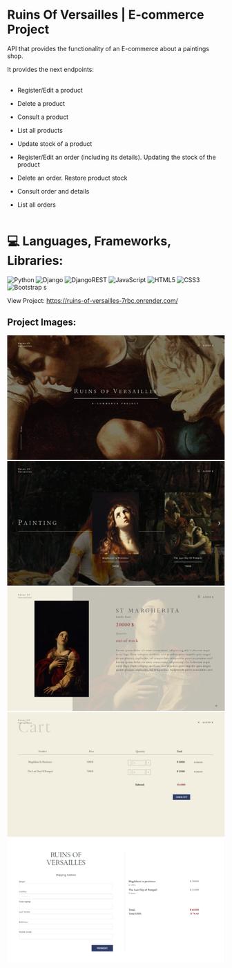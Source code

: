 # Ruins Of Versailles | E-commerce Project

API that provides the functionality of an E-commerce about a paintings shop.<br>

It provides the next endpoints: <br> <br>

- Register/Edit a product

- Delete a product <br>

- Consult a product <br>

- List all products <br>

- Update stock of a product <br>

- Register/Edit an order (including its details). Updating the stock of the product <br>

- Delete an order. Restore product stock <br>

- Consult order and details <br>

- List all orders <br><br>  


# 💻 Languages, Frameworks, Libraries:

![Python](https://img.shields.io/badge/python-3670A0?style=for-the-badge&logo=python&logoColor=ffdd54) ![Django](https://img.shields.io/badge/django-%23092E20.svg?style=for-the-badge&logo=django&logoColor=white) ![DjangoREST](https://img.shields.io/badge/DJANGO-REST-ff1709?style=for-the-badge&logo=django&logoColor=white&color=ff1709&labelColor=gray) 
![JavaScript](https://img.shields.io/badge/javascript-%23323330.svg?style=for-the-badge&logo=javascript&logoColor=%23F7DF1E) ![HTML5](https://img.shields.io/badge/html5-%23E34F26.svg?style=for-the-badge&logo=html5&logoColor=white) ![CSS3](https://img.shields.io/badge/css3-%231572B6.svg?style=for-the-badge&logo=css3&logoColor=white) ![Bootstrap](https://img.shields.io/badge/bootstrap-%23563D7C.svg?style=for-the-badge&logo=bootstrap&logoColor=white)
s

View Project: https://ruins-of-versailles-7rbc.onrender.com/

## Project Images: 

![](project_images/image__1.png)
![](project_images/image__2.png)
![](project_images/image__3.png)
![](project_images/image__4.png)
![](project_images/image__5.png)

  



                                            
